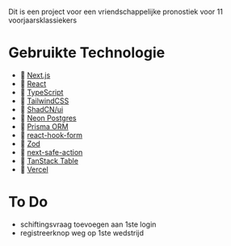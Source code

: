 Dit is een project voor een vriendschappelijke pronostiek voor 11 voorjaarsklassiekers

# Gebruikte Technologie

-   🔗  [Next.js](https://nextjs.org/)
-   🔗  [React](https://react.dev/)
-   🔗  [TypeScript](https://www.typescriptlang.org/)
-   🔗  [TailwindCSS](https://tailwindcss.com/)
-   🔗  [ShadCN/ui](https://ui.shadcn.com/)
-   🔗  [Neon Postgres](https://neon.tech)
-   🔗  [Prisma ORM](https://www.prisma.io/)
-   🔗  [react-hook-form](https://react-hook-form.com/)
-   🔗  [Zod](https://zod.dev/)
-   🔗  [next-safe-action](https://next-safe-action.dev/)
-   🔗  [TanStack Table](https://tanstack.com/table/latest)
-   🔗  [Vercel](https://vercel.com/home)

# To Do
- schiftingsvraag toevoegen aan 1ste login
- registreerknop weg op 1ste wedstrijd